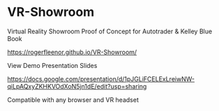 # VR-Showroom
Virtual Reality Showroom Proof of Concept for Autotrader & Kelley Blue Book

https://rogerfleenor.github.io/VR-Showroom/

View Demo Presentation Slides

https://docs.google.com/presentation/d/1pJGLiFCELExLreiwNW-qiLpAQxyZKHKVOdXoN5jn1dE/edit?usp=sharing

Compatible with any browser and VR headset

